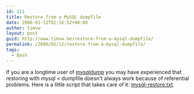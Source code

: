 ```yaml
---
id: 111
title: Restore from a MySQL dumpfile
date: 2006-01-12T02:16:52+00:00
author: timvw
layout: post
guid: http://www.timvw.be/restore-from-a-mysql-dumpfile/
permalink: /2006/01/12/restore-from-a-mysql-dumpfile/
tags:
  - Bash
---
```

If you are a longtime user of [mysqldump](http://dev.mysql.com/doc/refman/5.0/en/mysqldump.html) you may have experienced that restoring with mysql < dumpfile doesn't always work because of referential problems. Here is a little script that takes care of it: [mysql-restore.txt](http://www.timvw.be/wp-content/code/bash/mysql-restore.txt).
